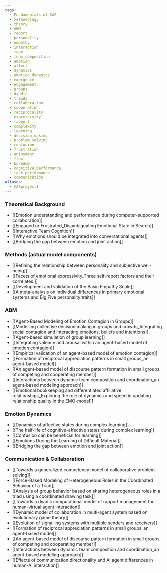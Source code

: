 ```yaml
---
tags:
  - Fundamentals_of_CAS
  - methodology
  - theory
  - ABM
  - report
  - personality
  - empathy
  - interaction
  - team
  - team_composition
  - emotion
  - affect
  - dynamics
  - emotion_dynamics
  - emergence
  - engagement
  - groups
  - dyadic
  - triads
  - collaboration
  - cooperation
  - reciprocality
  - expressivity
  - rapport
  - complexity
  - learning
  - decision_making
  - problem_solving
  - confusion
  - frustration
  - enjoyment
  - flow
  - boredom
  - cognitive_performance
  - task_performance
  - communication
aliases:
  - CASproject1
---
```

### Theoretical Background
- [[Emotion understanding and performance during computer-supported collaboration]]
- [[Engaged or Frustrated_Disambiguating Emotional State in Search]]
- [[Interactive Team Cognition]]
- [[Why emotions should be integrated into conversational agents]]
- [[Bridging the gap between emotion and joint action]]

### Methods (actual model components)
- [[Refining the relationship between personality and subjective well-being]]
- [[Facets of emotional expressivity_Three self-report factors and their correlates.]]
- [[Development and validation of the Basic Empathy Scale]]
- [[A meta-analysis on individual differences in primary emotional systems and Big Five personality traits]]

### ABM
- [[Agent-Based Modeling of Emotion Contagion in Groups]]
- [[Modelling collective decision making in groups and crowds_Integrating social contagion and interacting emotions, beliefs and intentions]]
- [[Agent-based simulation of group learning]]
- [[Integrating valence and arousal within an agent-based model of emotion contagion]]
- [[Empirical validation of an agent-based model of emotion contagion]]
- [[Formation of reciprocal appreciation patterns in small groups_an agent-based model]]
- [[An agent-based model of discourse pattern formation in small groups of competing and cooperating member]]
- [[Interactions between dynamic team composition and coordination_an agent-based modeling approach]]
- [[Emotional bookkeeping and differentiated affiliative relationships_Exploring the role of dynamics and speed in updating relationship quality in the EMO-model]]

### Emotion Dynamics
- [[Dynamics of affective states during complex learning]]
- [[The half-life of cognitive-affective states during complex learning]]
- [[Confusion can be beneficial for learning]]
- [[Emotions During the Learning of Difficult Material]]
- [[Bridging the gap between emotion and joint action]]

### Communication & Collaboration
- [[Towards a generalized competency model of collaborative problem solving]]
- [[Force-Based Modeling of Heterogeneous Roles in the Coordinated Behavior of a Triad]]
- [[Analysis of group behavior based on sharing heterogeneous roles in a triad using a coordinated drawing task]]
- [[Towards a dyadic computational model of rapport management for human-virtual agent interaction]]
- [[Dynamic model of collaboration in multi-agent system based on evolutionary game theory]]
- [[Evolution of signalling systems with multiple senders and receivers]]
- [[Formation of reciprocal appreciation patterns in small groups_an agent-based model]]
- [[An agent-based model of discourse pattern formation in small groups of competing and cooperating member]]
- [[Interactions between dynamic team composition and coordination_an agent-based modeling approach]]
- [[Effects of communication directionality and AI agent differences in human-AI interaction]]